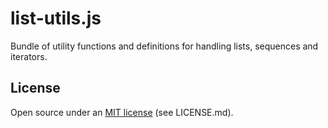 ﻿# list-utils.js

Bundle of utility functions and definitions for handling lists, sequences and iterators.

## License

Open source under an [MIT license](LICENSE.md) (see LICENSE.md).